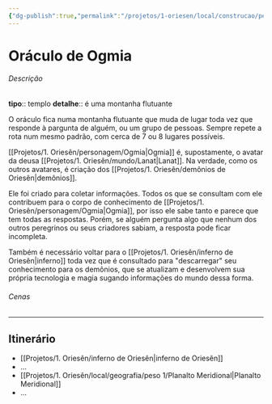```yaml
---
{"dg-publish":true,"permalink":"/projetos/1-oriesen/local/construcao/peso-5/oraculo-de-ogmia/","dgHomeLink":true,"dgPassFrontmatter":false}
---
```



# Oráculo de Ogmia

###### Descrição
**tipo**:: templo
**detalhe**:: é uma montanha flutuante

O oráculo fica numa montanha flutuante que muda de lugar toda vez que responde à pargunta de alguém, ou um grupo de pessoas. Sempre repete a rota num mesmo padrão, com cerca de 7 ou 8 lugares possíveis.

[[Projetos/1. Oriesên/personagem/Ogmia|Ogmia]] é, supostamente, o avatar da deusa [[Projetos/1. Oriesên/mundo/Lanat|Lanat]]. Na verdade, como os outros avatares, é criação dos [[Projetos/1. Oriesên/demônios de Oriesên|demônios]].

Ele foi criado para coletar informações. Todos os que se consultam com ele contribuem para o corpo de conhecimento de [[Projetos/1. Oriesên/personagem/Ogmia|Ogmia]], por isso ele sabe tanto e parece que tem todas as respostas. Porém, se alguém pergunta algo que nenhum dos outros peregrinos ou seus criadores sabiam, a resposta pode ficar incompleta.

Também é necessário voltar para o [[Projetos/1. Oriesên/inferno de Oriesên|inferno]] toda vez que é consultado para "descarregar" seu conhecimento para os demônios, que se atualizam e desenvolvem sua própria tecnologia e magia sugando informações do mundo dessa forma.


###### Cenas



---
## Itinerário
- [[Projetos/1. Oriesên/inferno de Oriesên|inferno de Oriesên]]
- ...
- [[Projetos/1. Oriesên/local/geografia/peso 1/Planalto Meridional|Planalto Meridional]]
- ...